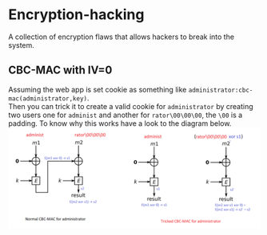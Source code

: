 # Encryption-hacking
A collection of encryption flaws that allows hackers to break into the system. 

## CBC-MAC with IV=0
Assuming the web app is set cookie as something like `administrator:cbc-mac(administrator,key)`.  
Then you can trick it to create a valid cookie for `administrator` by creating two users one for `administ` and another for `rator\00\00\00`, the `\00` is a padding. To know why this works have a look to the diagram below. ![](https://github.com/alshaboti/encryption-hacking/blob/main/resources/855px-CBC-MAC_structure_(en).svg.png) 
